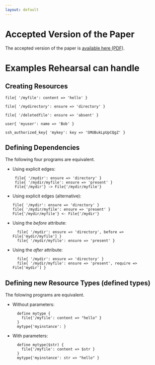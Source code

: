 ```yaml
---
layout: default
---
```


# Accepted Version of the Paper

The accepted version of the paper is [available here (PDF)](rehearsal-accepted-version.pdf).

# Examples Rehearsal can handle

## Creating Resources

```puppet
file{ '/myfile': content => 'hello' }

file{ '/mydirectory': ensure => 'directory' }

file{ '/deletedfile': ensure => 'absent' }

user{ 'myuser': name => 'Bob' }

ssh_authorized_key{ 'mykey': key => 'SMUBukLpUpCQgZ' }
```

##  Defining Dependencies

The following four programs are equivalent.

-  Using explicit edges:

   ```puppet
    file{ '/mydir': ensure => 'directory' }
    file{ '/mydir/myfile': ensure => 'present' }
    File{'/mydir'} -> File{'/mydir/myfile'}
   ```

- Using explicit edges (alternative):

  ```puppet
  file{ '/mydir': ensure => 'directory' }
  file{ '/mydir/myfile': ensure => 'present' }
  File{'/mydir/myfile'} <- File{'/mydir'}
  ```

- Using the *before* attribute:

  ```puppet
    file{ '/mydir': ensure => 'directory', before => File['mydir/myfile'] }
    file{ '/mydir/myfile': ensure => 'present' }
  ```

- Using the *after* attribute:

  ```puppet
    file{ '/mydir': ensure => 'directory' }
    file{ '/mydir/myfile': ensure => 'present', require => File['mydir'] }
  ```

## Defining new Resource Types (defined types)

The folowing programs are equivalent.

- Without parameters:

  ```puppet
    define mytype {
      file{'/myfile': content => "hello" }
    }
    mytype{'myinstance': }
  ```

- With parameters:

  ```puppet
    define mytype($str) {
      file{'/myfile': content => $str }
    }
    mytype{'myinstance': str => "hello" }
  ```
